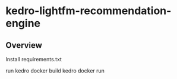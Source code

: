 # kedro-lightfm-recommendation-engine


## Overview

Install requirements.txt

run 
  kedro docker build
  kedro docker run


